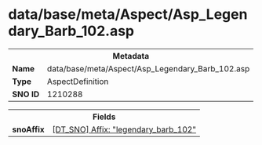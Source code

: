 <h1>data/base/meta/Aspect/Asp_Legendary_Barb_102.asp</h1><table><tr><th colspan="100%">Metadata</th></tr><tr><td><b>Name</b></td><td>data/base/meta/Aspect/Asp_Legendary_Barb_102.asp</td></tr><tr><td><b>Type</b></td><td>AspectDefinition</td></tr><tr><td><b>SNO ID</b></td><td>1210288</td></tr></table>

<table><tr><th colspan="100%">Fields</th></tr><tr><td><b>snoAffix</b></td><td><a href="..\Affix\legendary_barb_102.aff">[DT_SNO] Affix: "legendary_barb_102"</a></td></tr></table>

